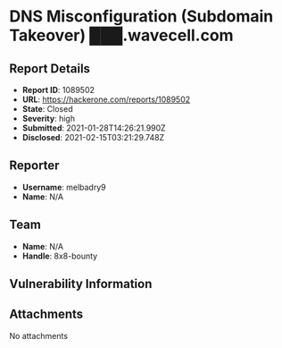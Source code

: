 # DNS Misconfiguration (Subdomain Takeover) ███.wavecell.com

## Report Details
- **Report ID**: 1089502
- **URL**: https://hackerone.com/reports/1089502
- **State**: Closed
- **Severity**: high
- **Submitted**: 2021-01-28T14:26:21.990Z
- **Disclosed**: 2021-02-15T03:21:29.748Z

## Reporter
- **Username**: melbadry9
- **Name**: N/A

## Team
- **Name**: N/A
- **Handle**: 8x8-bounty

## Vulnerability Information


## Attachments
No attachments

